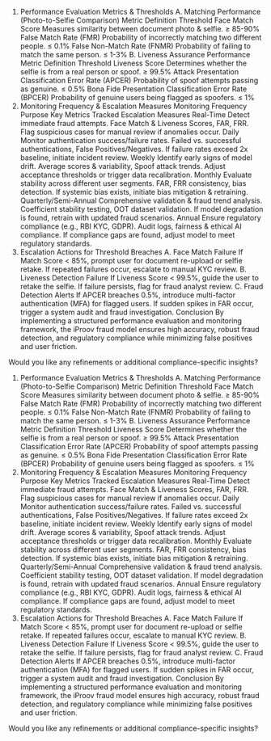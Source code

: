 1. Performance Evaluation Metrics & Thresholds
A. Matching Performance (Photo-to-Selfie Comparison)
Metric	Definition	Threshold
Face Match Score	Measures similarity between document photo & selfie.	≥ 85-90%
False Match Rate (FMR)	Probability of incorrectly matching two different people.	≤ 0.1%
False Non-Match Rate (FNMR)	Probability of failing to match the same person.	≤ 1-3%
B. Liveness Assurance Performance
Metric	Definition	Threshold
Liveness Score	Determines whether the selfie is from a real person or spoof.	≥ 99.5%
Attack Presentation Classification Error Rate (APCER)	Probability of spoof attempts passing as genuine.	≤ 0.5%
Bona Fide Presentation Classification Error Rate (BPCER)	Probability of genuine users being flagged as spoofers.	≤ 1%
2. Monitoring Frequency & Escalation Measures
Monitoring Frequency	Purpose	Key Metrics Tracked	Escalation Measures
Real-Time	Detect immediate fraud attempts.	Face Match & Liveness Scores, FAR, FRR.	Flag suspicious cases for manual review if anomalies occur.
Daily	Monitor authentication success/failure rates.	Failed vs. successful authentications, False Positives/Negatives.	If failure rates exceed 2x baseline, initiate incident review.
Weekly	Identify early signs of model drift.	Average scores & variability, Spoof attack trends.	Adjust acceptance thresholds or trigger data recalibration.
Monthly	Evaluate stability across different user segments.	FAR, FRR consistency, bias detection.	If systemic bias exists, initiate bias mitigation & retraining.
Quarterly/Semi-Annual	Comprehensive validation & fraud trend analysis.	Coefficient stability testing, OOT dataset validation.	If model degradation is found, retrain with updated fraud scenarios.
Annual	Ensure regulatory compliance (e.g., RBI KYC, GDPR).	Audit logs, fairness & ethical AI compliance.	If compliance gaps are found, adjust model to meet regulatory standards.
3. Escalation Actions for Threshold Breaches
A. Face Match Failure
If Match Score < 85%, prompt user for document re-upload or selfie retake.
If repeated failures occur, escalate to manual KYC review.
B. Liveness Detection Failure
If Liveness Score < 99.5%, guide the user to retake the selfie.
If failure persists, flag for fraud analyst review.
C. Fraud Detection Alerts
If APCER breaches 0.5%, introduce multi-factor authentication (MFA) for flagged users.
If sudden spikes in FAR occur, trigger a system audit and fraud investigation.
Conclusion
By implementing a structured performance evaluation and monitoring framework, the iProov fraud model ensures high accuracy, robust fraud detection, and regulatory compliance while minimizing false positives and user friction.

Would you like any refinements or additional compliance-specific insights?


1. Performance Evaluation Metrics & Thresholds
A. Matching Performance (Photo-to-Selfie Comparison)
Metric	Definition	Threshold
Face Match Score	Measures similarity between document photo & selfie.	≥ 85-90%
False Match Rate (FMR)	Probability of incorrectly matching two different people.	≤ 0.1%
False Non-Match Rate (FNMR)	Probability of failing to match the same person.	≤ 1-3%
B. Liveness Assurance Performance
Metric	Definition	Threshold
Liveness Score	Determines whether the selfie is from a real person or spoof.	≥ 99.5%
Attack Presentation Classification Error Rate (APCER)	Probability of spoof attempts passing as genuine.	≤ 0.5%
Bona Fide Presentation Classification Error Rate (BPCER)	Probability of genuine users being flagged as spoofers.	≤ 1%
2. Monitoring Frequency & Escalation Measures
Monitoring Frequency	Purpose	Key Metrics Tracked	Escalation Measures
Real-Time	Detect immediate fraud attempts.	Face Match & Liveness Scores, FAR, FRR.	Flag suspicious cases for manual review if anomalies occur.
Daily	Monitor authentication success/failure rates.	Failed vs. successful authentications, False Positives/Negatives.	If failure rates exceed 2x baseline, initiate incident review.
Weekly	Identify early signs of model drift.	Average scores & variability, Spoof attack trends.	Adjust acceptance thresholds or trigger data recalibration.
Monthly	Evaluate stability across different user segments.	FAR, FRR consistency, bias detection.	If systemic bias exists, initiate bias mitigation & retraining.
Quarterly/Semi-Annual	Comprehensive validation & fraud trend analysis.	Coefficient stability testing, OOT dataset validation.	If model degradation is found, retrain with updated fraud scenarios.
Annual	Ensure regulatory compliance (e.g., RBI KYC, GDPR).	Audit logs, fairness & ethical AI compliance.	If compliance gaps are found, adjust model to meet regulatory standards.
3. Escalation Actions for Threshold Breaches
A. Face Match Failure
If Match Score < 85%, prompt user for document re-upload or selfie retake.
If repeated failures occur, escalate to manual KYC review.
B. Liveness Detection Failure
If Liveness Score < 99.5%, guide the user to retake the selfie.
If failure persists, flag for fraud analyst review.
C. Fraud Detection Alerts
If APCER breaches 0.5%, introduce multi-factor authentication (MFA) for flagged users.
If sudden spikes in FAR occur, trigger a system audit and fraud investigation.
Conclusion
By implementing a structured performance evaluation and monitoring framework, the iProov fraud model ensures high accuracy, robust fraud detection, and regulatory compliance while minimizing false positives and user friction.

Would you like any refinements or additional compliance-specific insights?














